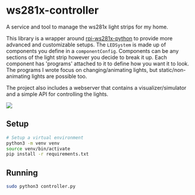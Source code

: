 # ws281x-controller



A service and tool to manage the ws281x light strips for my home. 

This library is a wrapper around [rpi-ws281x-python](https://github.com/rpi-ws281x/rpi-ws281x-python) to provide more advanced and customizable setups. The `LEDSystem` is made up of components you define in a `componentConfig`. Components can be any sections of the light strip however you decide to break it up. Each component has 'programs' attached to it to define how you want it to look. The programs I wrote focus on changing/animating lights, but static/non-animating lights are possible too.

The project also includes a webserver that contains a visualizer/simulator and a simple API for controlling the lights.

![](https://stephenlindauer.s3.us-west-1.amazonaws.com/lights.gif)


## Setup

```bash
# Setup a virtual environment
python3 -m venv venv
source venv/bin/activate
pip install -r requirements.txt
```

## Running
```bash
sudo python3 controller.py
```

